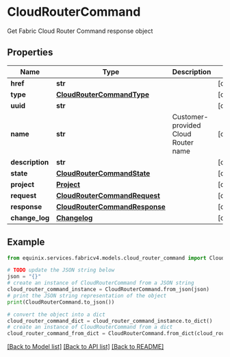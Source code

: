 # CloudRouterCommand

Get Fabric Cloud Router Command response object

## Properties

Name | Type | Description | Notes
------------ | ------------- | ------------- | -------------
**href** | **str** |  | [optional] 
**type** | [**CloudRouterCommandType**](CloudRouterCommandType.md) |  | [optional] 
**uuid** | **str** |  | [optional] 
**name** | **str** | Customer-provided Cloud Router name | [optional] 
**description** | **str** |  | [optional] 
**state** | [**CloudRouterCommandState**](CloudRouterCommandState.md) |  | [optional] 
**project** | [**Project**](Project.md) |  | [optional] 
**request** | [**CloudRouterCommandRequest**](CloudRouterCommandRequest.md) |  | [optional] 
**response** | [**CloudRouterCommandResponse**](CloudRouterCommandResponse.md) |  | [optional] 
**change_log** | [**Changelog**](Changelog.md) |  | [optional] 

## Example

```python
from equinix.services.fabricv4.models.cloud_router_command import CloudRouterCommand

# TODO update the JSON string below
json = "{}"
# create an instance of CloudRouterCommand from a JSON string
cloud_router_command_instance = CloudRouterCommand.from_json(json)
# print the JSON string representation of the object
print(CloudRouterCommand.to_json())

# convert the object into a dict
cloud_router_command_dict = cloud_router_command_instance.to_dict()
# create an instance of CloudRouterCommand from a dict
cloud_router_command_from_dict = CloudRouterCommand.from_dict(cloud_router_command_dict)
```
[[Back to Model list]](../README.md#documentation-for-models) [[Back to API list]](../README.md#documentation-for-api-endpoints) [[Back to README]](../README.md)


